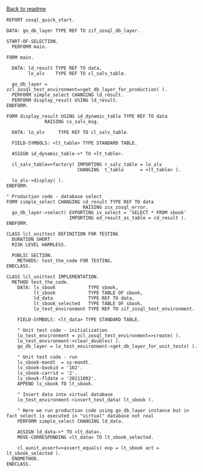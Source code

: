 [Back to readme](https://github.com/raaleksandr/zsql_test_double_framework#readme)

    REPORT zosql_quick_start.

    DATA: go_db_layer TYPE REF TO zif_zosql_db_layer.

    START-OF-SELECTION.
      PERFORM main.

    FORM main.

      DATA: ld_result TYPE REF TO data,
            lo_alv    TYPE REF TO cl_salv_table.

      go_db_layer = zcl_zosql_test_environment=>get_db_layer_for_production( ).
      PERFORM simple_select CHANGING ld_result.
      PERFORM display_result USING ld_result.
    ENDFORM.

    FORM display_result USING id_dynamic_table TYPE REF TO data
                  RAISING cx_salv_msg.

      DATA: lo_alv     TYPE REF TO cl_salv_table.

      FIELD-SYMBOLS: <lt_table> TYPE STANDARD TABLE.

      ASSIGN id_dynamic_table->* TO <lt_table>.

      cl_salv_table=>factory( IMPORTING r_salv_table = lo_alv
                              CHANGING  t_table      = <lt_table> ).

      lo_alv->display( ).
    ENDFORM.

    " Production code - database select
    FORM simple_select CHANGING cd_result TYPE REF TO data
                                RAISING zcx_zosql_error.
      go_db_layer->select( EXPORTING iv_select = 'SELECT * FROM sbook'
                           IMPORTING ed_result_as_table = cd_result ).
    ENDFORM.

    CLASS lcl_unittest DEFINITION FOR TESTING
      DURATION SHORT
      RISK LEVEL HARMLESS.

      PUBLIC SECTION.
        METHODS: test_the_code FOR TESTING.
    ENDCLASS.

    CLASS lcl_unittest IMPLEMENTATION.
      METHOD test_the_code.
        DATA: ls_sbook            TYPE sbook,
              lt_sbook            TYPE TABLE OF sbook,
              ld_data             TYPE REF TO data,
              lt_sbook_selected   TYPE TABLE OF sbook,
              lo_test_environment TYPE REF TO zif_zosql_test_environment.

        FIELD-SYMBOLS: <lt_data> TYPE STANDARD TABLE.

        " Unit test code - initialization
        lo_test_environment = zcl_zosql_test_environment=>create( ).
        lo_test_environment->clear_doubles( ).
        go_db_layer = lo_test_environment->get_db_layer_for_unit_tests( ).

        " Unit test code - run
        ls_sbook-mandt  = sy-mandt.
        ls_sbook-bookid = '102'.
        ls_sbook-carrid = '2'.
        ls_sbook-fldate = '20211002'.
        APPEND ls_sbook TO lt_sbook.

        " Insert data into virtual database
        lo_test_environment->insert_test_data( lt_sbook ).

        " Here we run production code using go_db_layer instance but in fact select is executed in "virtual" database not real
        PERFORM simple_select CHANGING ld_data.
        
        ASSIGN ld_data->* TO <lt_data>.
        MOVE-CORRESPONDING <lt_data> TO lt_sbook_selected.

        cl_aunit_assert=>assert_equals( exp = lt_sbook act = lt_sbook_selected ).
      ENDMETHOD.
    ENDCLASS.
